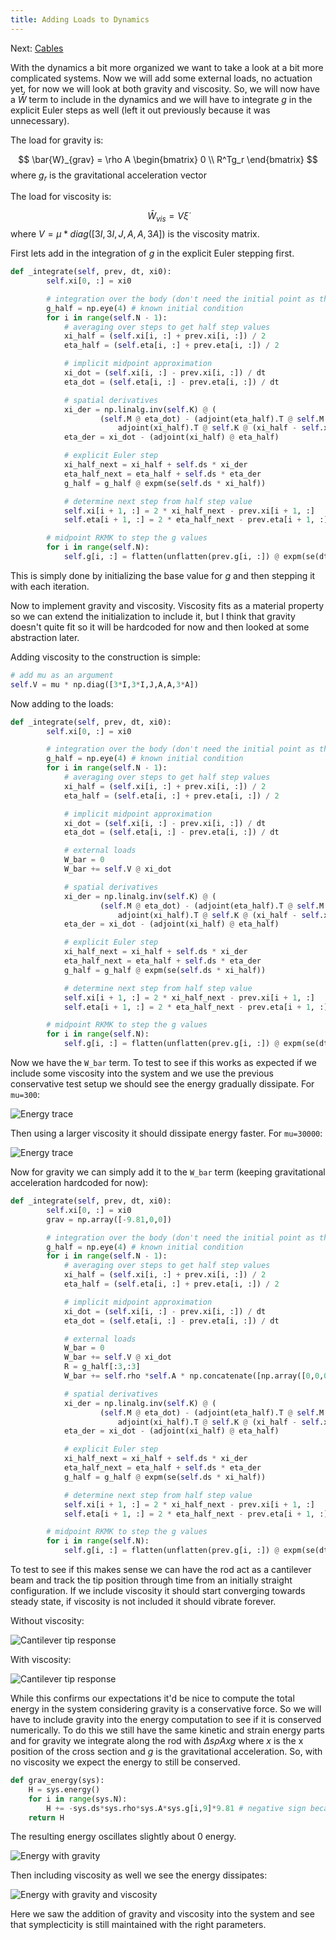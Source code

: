 ```yaml
---
title: Adding Loads to Dynamics
---
```


Next: [Cables](../03_Cables/cables.html)

With the dynamics a bit more organized we want to take a look at a bit more complicated systems. Now we will add some external loads, no actuation yet, for now we will look at both gravity and viscosity. So, we will now have a $\bar{W}$ term to include in the dynamics and we will have to integrate $g$ in the explicit Euler steps as well (left it out previously because it was unnecessary). 

The load for gravity is:

$$
\bar{W}_{grav} = \rho A \begin{bmatrix} 0 \\ R^Tg_r \end{bmatrix}
$$
where $g_r$ is the gravitational acceleration vector

The load for viscosity is:

$$
\bar{W}_{vis} = V\dot{\xi}
$$
where $V = \mu*diag([3I, 3I, J, A, A, 3A])$ is the viscosity matrix.

First lets add in the integration of $g$ in the explicit Euler stepping first.

```python
def _integrate(self, prev, dt, xi0):
        self.xi[0, :] = xi0

        # integration over the body (don't need the initial point as the initial values are determined already)
        g_half = np.eye(4) # known initial condition
        for i in range(self.N - 1):
            # averaging over steps to get half step values
            xi_half = (self.xi[i, :] + prev.xi[i, :]) / 2
            eta_half = (self.eta[i, :] + prev.eta[i, :]) / 2

            # implicit midpoint approximation
            xi_dot = (self.xi[i, :] - prev.xi[i, :]) / dt
            eta_dot = (self.eta[i, :] - prev.eta[i, :]) / dt

            # spatial derivatives
            xi_der = np.linalg.inv(self.K) @ (
                    (self.M @ eta_dot) - (adjoint(eta_half).T @ self.M @ eta_half) + (
                        adjoint(xi_half).T @ self.K @ (xi_half - self.xi_ref)))
            eta_der = xi_dot - (adjoint(xi_half) @ eta_half)

            # explicit Euler step
            xi_half_next = xi_half + self.ds * xi_der
            eta_half_next = eta_half + self.ds * eta_der
            g_half = g_half @ expm(se(self.ds * xi_half))

            # determine next step from half step value
            self.xi[i + 1, :] = 2 * xi_half_next - prev.xi[i + 1, :]
            self.eta[i + 1, :] = 2 * eta_half_next - prev.eta[i + 1, :]

        # midpoint RKMK to step the g values
        for i in range(self.N):
            self.g[i, :] = flatten(unflatten(prev.g[i, :]) @ expm(se(dt * (self.eta[i, :] + prev.eta[i, :]) / 2)))
```

This is simply done by initializing the base value for $g$ and then stepping it with each iteration.

Now to implement gravity and viscosity. Viscosity fits as a material property so we can extend the initialization to include it, but I think that gravity doesn't quite fit so it will be hardcoded for now and then looked at some abstraction later.

Adding viscosity to the construction is simple:
```python
# add mu as an argument
self.V = mu * np.diag([3*I,3*I,J,A,A,3*A])
```

Now adding to the loads:

```python
def _integrate(self, prev, dt, xi0):
        self.xi[0, :] = xi0

        # integration over the body (don't need the initial point as the initial values are determined already)
        g_half = np.eye(4) # known initial condition
        for i in range(self.N - 1):
            # averaging over steps to get half step values
            xi_half = (self.xi[i, :] + prev.xi[i, :]) / 2
            eta_half = (self.eta[i, :] + prev.eta[i, :]) / 2

            # implicit midpoint approximation
            xi_dot = (self.xi[i, :] - prev.xi[i, :]) / dt
            eta_dot = (self.eta[i, :] - prev.eta[i, :]) / dt

            # external loads
            W_bar = 0
            W_bar += self.V @ xi_dot

            # spatial derivatives
            xi_der = np.linalg.inv(self.K) @ (
                    (self.M @ eta_dot) - (adjoint(eta_half).T @ self.M @ eta_half) + (
                        adjoint(xi_half).T @ self.K @ (xi_half - self.xi_ref)) + W_bar)
            eta_der = xi_dot - (adjoint(xi_half) @ eta_half)

            # explicit Euler step
            xi_half_next = xi_half + self.ds * xi_der
            eta_half_next = eta_half + self.ds * eta_der
            g_half = g_half @ expm(se(self.ds * xi_half))

            # determine next step from half step value
            self.xi[i + 1, :] = 2 * xi_half_next - prev.xi[i + 1, :]
            self.eta[i + 1, :] = 2 * eta_half_next - prev.eta[i + 1, :]

        # midpoint RKMK to step the g values
        for i in range(self.N):
            self.g[i, :] = flatten(unflatten(prev.g[i, :]) @ expm(se(dt * (self.eta[i, :] + prev.eta[i, :]) / 2)))
```

Now we have the `W_bar` term. To test to see if this works as expected if we include some viscosity into the system and we use the previous conservative test setup we should see the energy gradually dissipate. For `mu=300`:

![](visc_energy.png "Energy trace")

Then using a larger viscosity it should dissipate energy faster. For `mu=30000`:

![](large_visc_energy.png "Energy trace")

Now for gravity we can simply add it to the `W_bar` term (keeping gravitational acceleration hardcoded for now):

```python
def _integrate(self, prev, dt, xi0):
        self.xi[0, :] = xi0
        grav = np.array([-9.81,0,0])

        # integration over the body (don't need the initial point as the initial values are determined already)
        g_half = np.eye(4) # known initial condition
        for i in range(self.N - 1):
            # averaging over steps to get half step values
            xi_half = (self.xi[i, :] + prev.xi[i, :]) / 2
            eta_half = (self.eta[i, :] + prev.eta[i, :]) / 2

            # implicit midpoint approximation
            xi_dot = (self.xi[i, :] - prev.xi[i, :]) / dt
            eta_dot = (self.eta[i, :] - prev.eta[i, :]) / dt

            # external loads
            W_bar = 0
            W_bar += self.V @ xi_dot
            R = g_half[:3,:3]
            W_bar += self.rho *self.A * np.concatenate([np.array([0,0,0]), R.T @ grav])

            # spatial derivatives
            xi_der = np.linalg.inv(self.K) @ (
                    (self.M @ eta_dot) - (adjoint(eta_half).T @ self.M @ eta_half) + (
                        adjoint(xi_half).T @ self.K @ (xi_half - self.xi_ref)) + W_bar)
            eta_der = xi_dot - (adjoint(xi_half) @ eta_half)

            # explicit Euler step
            xi_half_next = xi_half + self.ds * xi_der
            eta_half_next = eta_half + self.ds * eta_der
            g_half = g_half @ expm(se(self.ds * xi_half))

            # determine next step from half step value
            self.xi[i + 1, :] = 2 * xi_half_next - prev.xi[i + 1, :]
            self.eta[i + 1, :] = 2 * eta_half_next - prev.eta[i + 1, :]

        # midpoint RKMK to step the g values
        for i in range(self.N):
            self.g[i, :] = flatten(unflatten(prev.g[i, :]) @ expm(se(dt * (self.eta[i, :] + prev.eta[i, :]) / 2)))
```

To test to see if this makes sense we can have the rod act as a cantilever beam and track the tip position through time from an initially straight configuration. If we include viscosity it should start converging towards steady state, if viscosity is not included it should vibrate forever.

Without viscosity:

![](cantilever.png "Cantilever tip response")

With viscosity:

![](visc_cantilever.png "Cantilever tip response") 


While this confirms our expectations it'd be nice to compute the total energy in the system considering gravity is a conservative force. So we will have to include gravity into the energy computation to see if it is conserved numerically. To do this we still have the same kinetic and strain energy parts and for gravity we integrate along the rod with $\Delta s \rho A x g$ where $x$ is the x position of the cross section and $g$ is the gravitational acceleration. So, with no viscosity we expect the energy to still be conserved.

```python
def grav_energy(sys):
    H = sys.energy()
    for i in range(sys.N):
        H += -sys.ds*sys.rho*sys.A*sys.g[i,9]*9.81 # negative sign because it drops below the original height
    return H
```

The resulting energy oscillates slightly about 0 energy.

![](grav_energy.png "Energy with gravity")

Then including viscosity as well we see the energy dissipates:

![](visc_grav_energy.png "Energy with gravity and viscosity")

Here we saw the addition of gravity and viscosity into the system and see that symplecticity is still maintained with the right parameters. 